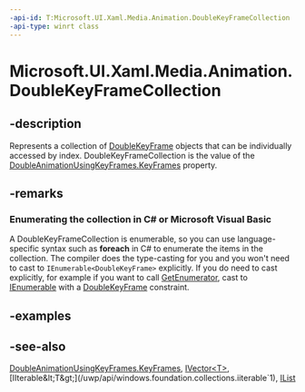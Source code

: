 ```yaml
---
-api-id: T:Microsoft.UI.Xaml.Media.Animation.DoubleKeyFrameCollection
-api-type: winrt class
---
```


<!-- Class syntax.
public class DoubleKeyFrameCollection : Windows.Foundation.Collections.IIterable<Windows.UI.Xaml.Media.Animation.DoubleKeyFrame>, Windows.Foundation.Collections.IVector<Windows.UI.Xaml.Media.Animation.DoubleKeyFrame>
-->

# Microsoft.UI.Xaml.Media.Animation.DoubleKeyFrameCollection

## -description
Represents a collection of [DoubleKeyFrame](doublekeyframe.md) objects that can be individually accessed by index. DoubleKeyFrameCollection is the value of the [DoubleAnimationUsingKeyFrames.KeyFrames](doubleanimationusingkeyframes_keyframes.md) property.

## -remarks
<!--Begin NET note for IEnumerable support-->
### Enumerating the collection in C# or Microsoft Visual Basic

A DoubleKeyFrameCollection is enumerable, so you can use language-specific syntax such as **foreach** in C# to enumerate the items in the collection. The compiler does the type-casting for you and you won't need to cast to `IEnumerable<DoubleKeyFrame>` explicitly. If you do need to cast explicitly, for example if you want to call [GetEnumerator](/dotnet/api/system.collections.ienumerable.getenumerator?view=dotnet-uwp-10.0&preserve-view=true), cast to [IEnumerable<T>](/dotnet/api/system.collections.generic.ienumerable-1?view=dotnet-uwp-10.0&preserve-view=true) with a [DoubleKeyFrame](doublekeyframe.md) constraint.


<!--End NET note for IEnumerable support-->

## -examples

## -see-also
[DoubleAnimationUsingKeyFrames.KeyFrames](doubleanimationusingkeyframes_keyframes.md), [IVector&lt;T&gt;](/uwp/api/windows.foundation.collections.ivector`1), [IIterable&lt;T&gt;](/uwp/api/windows.foundation.collections.iiterable`1), [IList<T>](/dotnet/api/system.collections.generic.ilist-1?view=dotnet-uwp-10.0&preserve-view=true)
